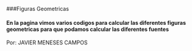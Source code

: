###Figuras Geometricas
#### En la pagina vimos varios codigos para calcular las diferentes figuras geometricas para que podamos calcular las diferentes fuentes
Por: JAVIER MENESES CAMPOS
